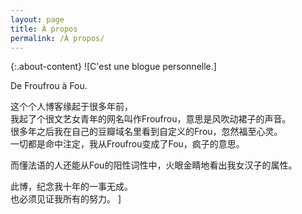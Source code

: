 ```yaml
---
layout: page
title: À propos
permalink: /À propos/
---
```


{:.about-content}
![C'est une blogue personnelle.]    

De Froufrou à Fou.    

这个个人博客缘起于很多年前，    
我起了个很文艺女青年的网名叫作Froufrou，意思是风吹动裙子的声音。   
很多年之后我在自己的豆瓣域名里看到自定义的Frou，忽然福至心灵。    
一切都是命中注定，我从Froufrou变成了Fou，疯子的意思。    

而懂法语的人还能从Fou的阳性词性中，火眼金睛地看出我女汉子的属性。    

此博，纪念我十年的一事无成。   
也必须见证我所有的努力。   ]


